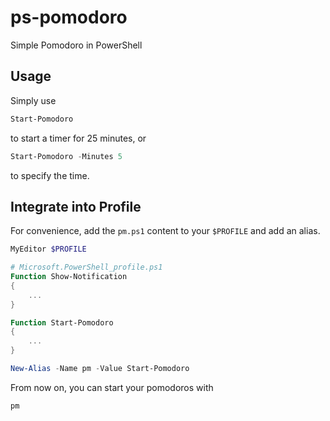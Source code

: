 # ps-pomodoro
Simple Pomodoro in PowerShell

## Usage
Simply use
```powershell
Start-Pomodoro
```
to start a timer for 25 minutes, or
```powershell
Start-Pomodoro -Minutes 5
```
to specify the time.

## Integrate into Profile
For convenience, add the `pm.ps1` content to your ```$PROFILE``` and add an alias.

```powershell
MyEditor $PROFILE
```
```powershell
# Microsoft.PowerShell_profile.ps1
Function Show-Notification
{
    ...
}

Function Start-Pomodoro
{
    ...
}

New-Alias -Name pm -Value Start-Pomodoro
```

From now on, you can start your pomodoros with

```powershell
pm
```
